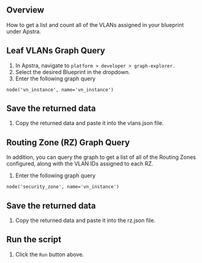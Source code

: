 ## Overview

How to get a list and count all of the VLANs assigned in your blueprint under Apstra.

## Leaf VLANs Graph Query

1. In Apstra, navigate to `platform > developer > graph-explorer.`
2. Select the desired Blueprint in the dropdown.
3. Enter the following graph query

`node('vn_instance', name='vn_instance')`

## Save the returned data

1. Copy the returned data and paste it into the vlans.json file.

## Routing Zone (RZ) Graph Query

In addition, you can query the graph to get a list of all of the Routing Zones configured, along with the VLAN IDs assigned to each RZ.

1. Enter the following graph query

`node('security_zone', name='vn_instance')`

## Save the returned data

1. Copy the returned data and paste it into the rz.json file.

## Run the script

1. Click the `Run` button above.